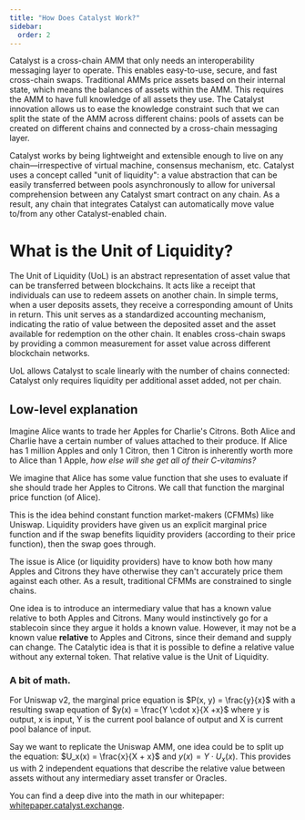 ```yaml
---
title: "How Does Catalyst Work?"
sidebar:
  order: 2
---
```


Catalyst is a cross-chain AMM that only needs an interoperability messaging layer to operate. This enables easy-to-use, secure, and fast cross-chain swaps. Traditional AMMs price assets based on their internal state, which means the balances of assets within the AMM. This requires the AMM to have full knowledge of all assets they use. The Catalyst innovation allows us to ease the knowledge constraint such that we can split the state of the AMM across different chains: pools of assets can be created on different chains and connected by a cross-chain messaging layer.

Catalyst works by being lightweight and extensible enough to live on any chain—irrespective of virtual machine, consensus mechanism, etc. Catalyst uses a concept called "unit of liquidity": a value abstraction that can be easily transferred between pools asynchronously to allow for universal comprehension between any Catalyst smart contract on any chain. As a result, any chain that integrates Catalyst can automatically move value to/from any other Catalyst-enabled chain.

# What is the Unit of Liquidity?

The Unit of Liquidity (UoL) is an abstract representation of asset value that can be transferred between blockchains. It acts like a receipt that individuals can use to redeem assets on another chain. In simple terms, when a user deposits assets, they receive a corresponding amount of Units in return. This unit serves as a standardized accounting mechanism, indicating the ratio of value between the deposited asset and the asset available for redemption on the other chain. It enables cross-chain swaps by providing a common measurement for asset value across different blockchain networks.

UoL allows Catalyst to scale linearly with the number of chains connected: Catalyst only requires liquidity per additional asset added, not per chain.

## Low-level explanation

Imagine Alice wants to trade her Apples for Charlie's Citrons. Both Alice and Charlie have a certain number of values attached to their produce. If Alice has 1 million Apples and only 1 Citron, then 1 Citron is inherently worth more to Alice than 1 Apple, _how else will she get all of their C-vitamins?_

We imagine that Alice has some value function that she uses to evaluate if she should trade her Apples to Citrons. We call that function the marginal price function (of Alice).

This is the idea behind constant function market-makers (CFMMs) like Uniswap. Liquidity providers have given us an explicit marginal price function and if the swap benefits liquidity providers (according to their price function), then the swap goes through.

The issue is Alice (or liquidity providers) have to know both how many Apples and Citrons they have otherwise they can't accurately price them against each other. As a result, traditional CFMMs are constrained to single chains.

One idea is to introduce an intermediary value that has a known value relative to both Apples and Citrons. Many would instinctively go for a stablecoin since they argue it holds a known value. However, it may not be a known value **relative** to Apples and Citrons, since their demand and supply can change. The Catalytic idea is that it is possible to define a relative value without any external token. That relative value is the Unit of Liquidity.

### A bit of math.

For Uniswap v2, the marginal price equation is $P(x, y) = \frac{y}{x}$ with a resulting swap equation of $y(x) = \frac{Y \cdot x}{X +x}$ where y is output, x is input, Y is the current pool balance of output and X is current pool balance of input.

Say we want to replicate the Uniswap AMM, one idea could be to split up the equation: $U_x(x) = \frac{x}{X + x}$ and $y(x) = Y \cdot U_x(x)$. This provides us with 2 independent equations that describe the relative value between assets without any intermediary asset transfer or Oracles.

You can find a deep dive into the math in our whitepaper: [whitepaper.catalyst.exchange](https://whitepaper.catalyst.exchange).

